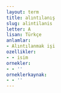 ```yaml
---
layout: term
title: alıntılanış
slug: alintilanis
letter: A
lisan: Türkçe
anlamlar:
- Alıntılanmak işi
ozellikler:
- - isim
ornekler:
- - ''
orneklerkaynak:
- - ''
---
```

